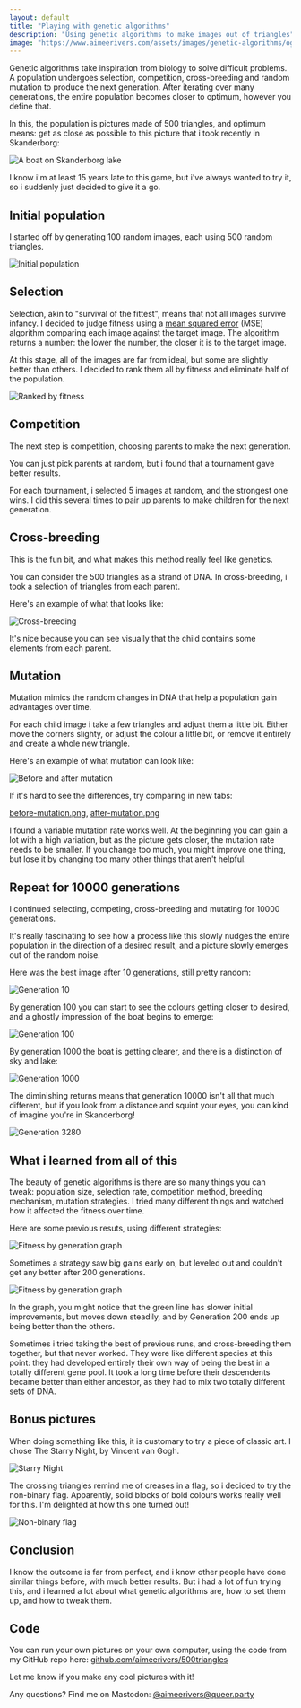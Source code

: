 ```yaml
---
layout: default
title: "Playing with genetic algorithms"
description: "Using genetic algorithms to make images out of triangles"
image: "https://www.aimeerivers.com/assets/images/genetic-algorithms/og-image.jpg"
---
```


Genetic algorithms take inspiration from biology to solve difficult problems. A population undergoes selection, competition, cross-breeding and random mutation to produce the next generation. After iterating over many generations, the entire population becomes closer to optimum, however you define that.

In this, the population is pictures made of 500 triangles, and optimum means: get as close as possible to this picture that i took recently in Skanderborg:

![A boat on Skanderborg lake](/assets/images/genetic-algorithms/a-boat-on-skanderborg-lake.png)

I know i'm at least 15 years late to this game, but i've always wanted to try it, so i suddenly just decided to give it a go.

## Initial population

I started off by generating 100 random images, each using 500 random triangles.

![Initial population](/assets/images/genetic-algorithms/initial-population.png)

## Selection

Selection, akin to "survival of the fittest", means that not all images survive infancy. I decided to judge fitness using a [mean squared error](https://en.wikipedia.org/wiki/Mean_squared_error) (MSE) algorithm comparing each image against the target image. The algorithm returns a number: the lower the number, the closer it is to the target image.

At this stage, all of the images are far from ideal, but some are slightly better than others. I decided to rank them all by fitness and eliminate half of the population.

![Ranked by fitness](/assets/images/genetic-algorithms/ranked-by-fitness.png)

## Competition

The next step is competition, choosing parents to make the next generation.

You can just pick parents at random, but i found that a tournament gave better results.

For each tournament, i selected 5 images at random, and the strongest one wins. I did this several times to pair up parents to make children for the next generation.

## Cross-breeding

This is the fun bit, and what makes this method really feel like genetics.

You can consider the 500 triangles as a strand of DNA. In cross-breeding, i took a selection of triangles from each parent.

Here's an example of what that looks like:

![Cross-breeding](/assets/images/genetic-algorithms/cross-breeding.png)

It's nice because you can see visually that the child contains some elements from each parent.

## Mutation

Mutation mimics the random changes in DNA that help a population gain advantages over time.

For each child image i take a few triangles and adjust them a little bit. Either move the corners slighty, or adjust the colour a little bit, or remove it entirely and create a whole new triangle.

Here's an example of what mutation can look like:

![Before and after mutation](/assets/images/genetic-algorithms/before-and-after-mutation.png)

If it's hard to see the differences, try comparing in new tabs:

[before-mutation.png](/assets/images/genetic-algorithms/before-mutation.png), [after-mutation.png](/assets/images/genetic-algorithms/after-mutation.png)

I found a variable mutation rate works well. At the beginning you can gain a lot with a high variation, but as the picture gets closer, the mutation rate needs to be smaller. If you change too much, you might improve one thing, but lose it by changing too many other things that aren't helpful.

## Repeat for 10000 generations

I continued selecting, competing, cross-breeding and mutating for 10000 generations.

It's really fascinating to see how a process like this slowly nudges the entire population in the direction of a desired result, and a picture slowly emerges out of the random noise.

Here was the best image after 10 generations, still pretty random:

![Generation 10](/assets/images/genetic-algorithms/generation_0010.png)

By generation 100 you can start to see the colours getting closer to desired, and a ghostly impression of the boat begins to emerge:

![Generation 100](/assets/images/genetic-algorithms/generation_0100.png)

By generation 1000 the boat is getting clearer, and there is a distinction of sky and lake:

![Generation 1000](/assets/images/genetic-algorithms/generation_1000.png)

The diminishing returns means that generation 10000 isn't all that much different, but if you look from a distance and squint your eyes, you can kind of imagine you're in Skanderborg!

![Generation 3280](/assets/images/genetic-algorithms/generation_10000.png)



## What i learned from all of this

The beauty of genetic algorithms is there are so many things you can tweak: population size, selection rate, competition method, breeding mechanism, mutation strategies. I tried many different things and watched how it affected the fitness over time.

Here are some previous resuts, using different strategies:

![Fitness by generation graph](/assets/images/genetic-algorithms/previous-bests.png)

Sometimes a strategy saw big gains early on, but leveled out and couldn't get any better after 200 generations.

![Fitness by generation graph](/assets/images/genetic-algorithms/fitness-by-generation-graph.png)

In the graph, you might notice that the green line has slower initial improvements, but moves down steadily, and by Generation 200 ends up being better than the others.

Sometimes i tried taking the best of previous runs, and cross-breeding them together, but that never worked. They were like different species at this point: they had developed entirely their own way of being the best in a totally different gene pool. It took a long time before their descendents became better than either ancestor, as they had to mix two totally different sets of DNA.

## Bonus pictures

When doing something like this, it is customary to try a piece of classic art. I chose The Starry Night, by Vincent van Gogh.

![Starry Night](/assets/images/genetic-algorithms/starry-night.png)

The crossing triangles remind me of creases in a flag, so i decided to try the non-binary flag. Apparently, solid blocks of bold colours works really well for this. I'm delighted at how this one turned out!

![Non-binary flag](/assets/images/genetic-algorithms/enby-flag.png)

## Conclusion

I know the outcome is far from perfect, and i know other people have done similar things before, with much better results. But i had a lot of fun trying this, and i learned a lot about what genetic algorithms are, how to set them up, and how to tweak them.

## Code

You can run your own pictures on your own computer, using the code from my GitHub repo here: [github.com/aimeerivers/500triangles](https://github.com/aimeerivers/500triangles)

Let me know if you make any cool pictures with it!

Any questions? Find me on Mastodon: [@aimeerivers@queer.party](https://queer.party/@aimeerivers)
